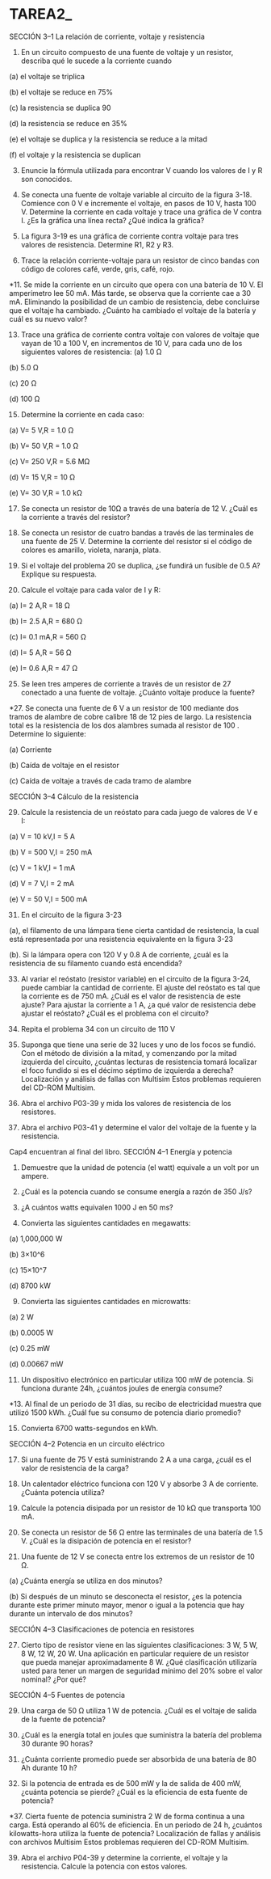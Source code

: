 # TAREA2_
SECCIÓN 3–1 La relación de corriente, voltaje y resistencia 

1. En un circuito compuesto de una fuente de voltaje y un resistor, describa qué le sucede a la corriente cuando 

(a) el voltaje se triplica 

(b) el voltaje se reduce en 75%

(c) la resistencia se duplica 90

(d) la resistencia se reduce en 35% 

(e) el voltaje se duplica y la resistencia se reduce a la mitad

(f) el voltaje y la resistencia se duplican

3. Enuncie la fórmula utilizada para encontrar V cuando los valores de I y R son conocidos. 


5. Se conecta una fuente de voltaje variable al circuito de la figura 3-18. Comience con 0 V e incremente el voltaje, en pasos de 10 V, hasta 100 V. Determine la corriente en cada voltaje y trace una gráfica de V contra I. ¿Es la gráfica una línea recta? ¿Qué indica la gráfica? 


7. La figura 3-19 es una gráfica de corriente contra voltaje para tres valores de resistencia. Determine R1, R2 y R3. 


9. Trace la relación corriente-voltaje para un resistor de cinco bandas con código de colores café, verde, gris, café, rojo. 


*11. Se mide la corriente en un circuito que opera con una batería de 10 V. El amperímetro lee 50 mA. Más tarde, se observa que la corriente cae a 30 mA. Eliminando la posibilidad de un cambio de resistencia, debe concluirse que el voltaje ha cambiado. ¿Cuánto ha cambiado el voltaje de la batería y cuál es su nuevo valor?
 
 
13. Trace una gráfica de corriente contra voltaje con valores de voltaje que vayan de 10 a 100 V, en incrementos de 10 V, para cada uno de los siguientes valores de resistencia: 
(a) 1.0 Ω

(b) 5.0 Ω

(c) 20 Ω

(d) 100 Ω

15. Determine la corriente en cada caso: 

(a) V= 5 V,R = 1.0 Ω 

(b) V= 50 V,R = 1.0 Ω

(c) V= 250 V,R = 5.6 MΩ

(d) V= 15 V,R =  10 Ω

(e) V= 30 V,R = 1.0 kΩ


17. Se conecta un resistor de 10Ω a través de una batería de 12 V. ¿Cuál es la corriente a través del resistor? 


19. Se conecta un resistor de cuatro bandas a través de las terminales de una fuente de 25 V. Determine la corriente del resistor si el código de colores es amarillo, violeta, naranja, plata. 


21. Si el voltaje del problema 20 se duplica, ¿se fundirá un fusible de 0.5 A? Explique su respuesta. 


23. Calcule el voltaje para cada valor de I y R: 

(a) I= 2 A,R = 18 Ω

(b) I= 2.5 A,R = 680 Ω

(c) I= 0.1 mA,R = 560 Ω

(d) I= 5 A,R = 56 Ω

(e) I= 0.6 A,R = 47 Ω



25. Se leen tres amperes de corriente a través de un resistor de 27  conectado a una fuente de voltaje. ¿Cuánto voltaje produce la fuente?


*27. Se conecta una fuente de 6 V a un resistor de 100  mediante dos tramos de alambre de cobre calibre 18 de 12 pies de largo. La resistencia total es la resistencia de los dos alambres sumada al resistor de 100 . Determine lo siguiente: 

(a) Corriente 

(b) Caída de voltaje en el resistor 

(c) Caída de voltaje a través de cada tramo de alambre 


SECCIÓN 3–4 Cálculo de la resistencia 

29. Calcule la resistencia de un reóstato para cada juego de valores de V e I: 

(a) V = 10 kV,I = 5 A 

(b) V = 500 V,I = 250 mA

(c) V = 1 kV,I = 1 mA

(d) V = 7 V,I = 2 mA

(e) V = 50 V,I = 500 mA

31. En el circuito de la figura 3-23

(a), el filamento de una lámpara tiene cierta cantidad de resistencia, la cual está representada por una resistencia equivalente en la figura 3-23

(b). Si la lámpara opera con 120 V y 0.8 A de corriente, ¿cuál es la resistencia de su filamento cuando está encendida?
 
33. Al variar el reóstato (resistor variable) en el circuito de la figura 3-24, puede cambiar la cantidad de corriente. El ajuste del reóstato es tal que la corriente es de 750 mA. ¿Cuál es el valor de resistencia de este ajuste? Para ajustar la corriente a 1 A, ¿a qué valor de resistencia debe ajustar el reóstato? ¿Cuál es el problema con el circuito?


35. Repita el problema 34 con un circuito de 110 V 


37. Suponga que tiene una serie de 32 luces y uno de los focos se fundió. Con el método de división a la mitad, y comenzando por la mitad izquierda del circuito, ¿cuántas lecturas de resistencia tomará localizar el foco fundido si es el décimo séptimo de izquierda a derecha? Localización y análisis de fallas con Multisim Estos problemas requieren del CD-ROM Multisim. 


39. Abra el archivo P03-39 y mida los valores de resistencia de los resistores. 


41. Abra el archivo P03-41 y determine el valor del voltaje de la fuente y la resistencia. 












Cap4
encuentran al final del libro. SECCIÓN 4–1 Energía y potencia 
1. Demuestre que la unidad de potencia (el watt) equivale a un volt por un ampere. 


3. ¿Cuál es la potencia cuando se consume energía a razón de 350 J/s? 


5. ¿A cuántos watts equivalen 1000 J en 50 ms? 


7. Convierta las siguientes cantidades en megawatts: 

(a) 1,000,000 W 

(b) 3×10^6

(c) 15×10^7

(d) 8700 kW 

9. Convierta las siguientes cantidades en microwatts: 

(a) 2 W 

(b) 0.0005 W 

(c) 0.25 mW 

(d) 0.00667 mW 

11. Un dispositivo electrónico en particular utiliza 100 mW de potencia. Si funciona durante 24h, ¿cuántos joules de energía consume? 


*13. Al final de un periodo de 31 días, su recibo de electricidad muestra que utilizó 1500 kWh. ¿Cuál fue su consumo de potencia diario promedio? 


15. Convierta 6700 watts-segundos en kWh. 


SECCIÓN 4–2 Potencia en un circuito eléctrico


17. Si una fuente de 75 V está suministrando 2 A a una carga, ¿cuál es el valor de resistencia de la carga? 


19. Un calentador eléctrico funciona con 120 V y absorbe 3 A de corriente. ¿Cuánta potencia utiliza? 


21. Calcule la potencia disipada por un resistor de 10 kΩ que transporta 100 mA. 


23. Se conecta un resistor de 56 Ω entre las terminales de una batería de 1.5 V. ¿Cuál es la disipación de potencia en el resistor? 


25. Una fuente de 12 V se conecta entre los extremos de un resistor de 10 Ω. 

(a) ¿Cuánta energía se utiliza en dos minutos? 

(b) Si después de un minuto se desconecta el resistor, ¿es la potencia durante este primer minuto mayor, menor o igual a la potencia que hay durante un intervalo de dos minutos? 


SECCIÓN 4–3 Clasificaciones de potencia en resistores 

27. Cierto tipo de resistor viene en las siguientes clasificaciones: 3 W, 5 W, 8 W, 12 W, 20 W. Una aplicación en particular requiere de un resistor que pueda manejar aproximadamente 8 W. ¿Qué clasificación utilizaría usted para tener un margen de seguridad mínimo del 20% sobre el valor nominal? ¿Por qué? 

SECCIÓN 4–5 Fuentes de potencia 

29. Una carga de 50 Ω utiliza 1 W de potencia. ¿Cuál es el voltaje de salida de la fuente de potencia? 


31. ¿Cuál es la energía total en joules que suministra la batería del problema 30 durante 90 horas? 


33. ¿Cuánta corriente promedio puede ser absorbida de una batería de 80 Ah durante 10 h?
 

35. Si la potencia de entrada es de 500 mW y la de salida de 400 mW, ¿cuánta potencia se pierde? ¿Cuál es la eficiencia de esta fuente de potencia? 


*37. Cierta fuente de potencia suministra 2 W de forma continua a una carga. Está operando al 60% de eficiencia. En un periodo de 24 h, ¿cuántos kilowatts-hora utiliza la fuente de potencia? Localización de fallas y análisis con archivos Multisim Estos problemas requieren del CD-ROM Multisim. 


39. Abra el archivo P04-39 y determine la corriente, el voltaje y la resistencia. Calcule la potencia con estos valores. 

